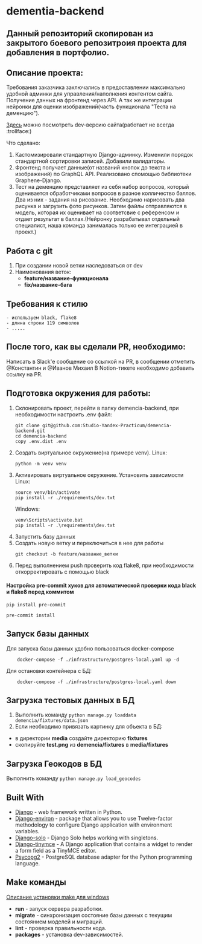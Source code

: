 # dementia-backend


## Данный репозиторий скопирован из закрытого боевого репозитроия проекта для добавления в портфолио.

## Описание проекта:
Требования заказчика заключались в предоставлении максимально удобной админки для управления/наполнения контентом сайта.
Получение данных на фронтенд через API.
А так же интеграции нейронки для оценки изображений(часть функционала "Теста на деменцию").


[Здесь](http://dev-demencia.tk/) можно посмотреть dev-версию сайта(работает не всегда :trollface:)

Что сделано:
1. Кастомизировали стандартную Django-админку. Изменили порядок стандартной сортировки записей. Добавили валидаторы.
2. Фронтенд получает данные(от названий кнопок до текста и изображений) по GraphQL API. Реализовано спомощью библиотеки Graphene-Django.
3. Тест на деменцию представляет из себя набор вопросов, который оценивается обработчиками вопросов в разное колличество баллов. Два из них - задания на рисование. Необходимо нарисовать два рисунка и загрузить фото рисунков. Затем файлы отправляются в модель, которая их оценивает на соответсвие с референсом и отдает результат в баллах.(Нейронку разрабатывал отдельный специалист, наша команда занималась только ее интеграцией в проект.)

## Работа с git
1. При создании новой ветки наследоваться от dev
2. Наименования веток:
    - **feature/название-функционала**
    - **fix/название-бага**

## Требования к стилю
    - используем black, flake8
    - длина строки 119 символов
    - .....

## После того, как вы сделали PR, необходимо:
Написать в Slack'е сообщение со ссылкой на PR, в сообщении отметить @Константин и @Иванов Михаил
В Notion-тикете необходимо добавить ссылку на PR.

## Подготовка окружения для работы:
1. Склонировать проект, перейти в папку demencia-backend, при необходимости настроить .env файл:
    ```shell
    git clone git@github.com:Studio-Yandex-Practicum/demencia-backend.git
    cd demencia-backend
    copy .env.dist .env
    ```
2. Создать виртуальное окружение(на примере venv).
    Linux:
	```shell
    python -m venv venv
    ```
3. Активировать виртуальное окружение. Установить зависимости
    Linux:
	```shell
    source venv/bin/activate
    pip install -r ./requirements/dev.txt
    ```
	Windows:
	```shell
    venv\Scripts\activate.bat
    pip install -r .\requirements\dev.txt
    ```
4. Запустить базу данных
5. Создать новую ветку и переключиться в нее для работы
	```shell
    git checkout -b feature/название_ветки
    ```
6. Перед выполнением push проверить код flake8, при необходимости откорректировать с помощью black

#### Настройка pre-commit хуков для автоматической проверки кода black и flake8 перед коммитом
```
pip install pre-commit
```
```
pre-commit install
```

## Запуск базы данных
Для запуска базы данных удобно пользоваться docker-compose
```shell
    docker-compose -f ./infrastructure/postgres-local.yaml up -d
```
Для остановки контейнера с БД: 
```shell
    docker-compose -f ./infrastructure/postgres-local.yaml down
```

## Загрузка тестовых данных в БД
1. Выполнить команду ```python manage.py loaddata demencia/fixtures/data.json```
2. Если необходимо привязать картинку для объекта в БД:
  * в директории **media** создайте директорию **fixtures**
  * скопируйте **test.png** из **demencia/fixtures** в **media/fixtures**

## Загрузка Геокодов в БД
Выполнить команду ```python manage.py load_geocodes```

## Built With

* [Django](https://www.djangoproject.com/) - web framework written in Python.
* [Django-environ](https://django-environ.readthedocs.io/en/latest/) - package that allows you to use Twelve-factor methodology to configure Django application with environment variables.
* [Django-solo](https://pypi.org/project/django-solo/) - Django Solo helps working with singletons.
* [Django-tinymce](https://pypi.org/project/django-tinymce/) - A Django application that contains a widget to render a form field as a TinyMCE editor.
* [Psycopg2](https://pypi.org/project/psycopg2-binary/) - PostgreSQL database adapter for the Python programming language.

## Make команды

[Описание установки make для windows](https://gist.github.com/evanwill/0207876c3243bbb6863e65ec5dc3f058)

* **run** - запуск сервера разработки.
* **migrate** - синхронизация состояние базы данных с текущим состоянием моделей и миграций.
* **lint** - проверка правильности кода.
* **packages** - установка dev-зависимостей.
